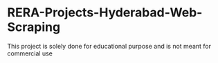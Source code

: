 # RERA-Projects-Hyderabad-Web-Scraping
This project is solely done for educational purpose and is not meant for commercial use

